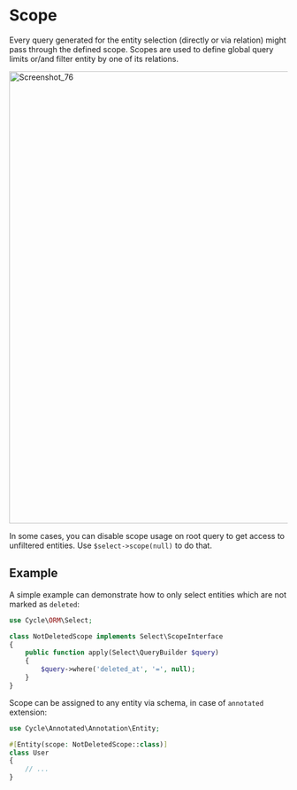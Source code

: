 # Scope

Every query generated for the entity selection (directly or via relation) might pass through the defined scope.
Scopes are used to define global query limits or/and filter entity by one of its relations.

<img width="816" alt="Screenshot_76" src="https://user-images.githubusercontent.com/796136/59182959-ae1ac280-8b73-11e9-819f-d3966ef691a6.png">

In some cases, you can disable scope usage on root query to get access to unfiltered entities. Use `$select->scope(null)` to do that.

## Example
A simple example can demonstrate how to only select entities which are not marked as `deleted`:

```php
use Cycle\ORM\Select;

class NotDeletedScope implements Select\ScopeInterface
{
    public function apply(Select\QueryBuilder $query)
    {
        $query->where('deleted_at', '=', null);
    }
}
```

Scope can be assigned to any entity via schema, in case of `annotated` extension:

```php
use Cycle\Annotated\Annotation\Entity;

#[Entity(scope: NotDeletedScope::class)]
class User
{
    // ...
}
```
